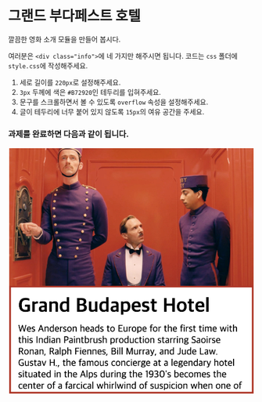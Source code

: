 # 그랜드 부다페스트 호텔

깔끔한 영화 소개 모듈을 만들어 봅시다.

여러분은 `<div class="info">`에 네 가지만 해주시면 됩니다. 코드는 `css` 폴더에 `style.css`에 작성해주세요.

1. 세로 길이를 `220px`로 설정해주세요.
2. `3px` 두께에 색은 `#B72920`인 테두리를 입혀주세요.
3. 문구를 스크롤하면서 볼 수 있도록 `overflow` 속성을 설정해주세요.
4. 글이 테두리에 너무 붙어 있지 않도록 `15px`의 여유 공간을 주세요.

### 과제를 완료하면 다음과 같이 됩니다.

![img](assets/yTmIXRG.png)

